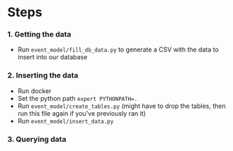 # Steps 

### 1. Getting the data
   - Run `event_model/fill_db_data.py` to generate a CSV with the data to insert into our database

### 2. Inserting the data
   - Run docker
   - Set the python path 
   `export PYTHONPATH=.`
   - Run `event_model/create_tables.py` (might have to drop the tables, then run this file again if you've previously ran it)
   - Run `event_model/insert_data.py`

### 3. Querying data 
